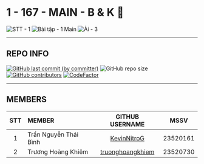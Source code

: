 # 1 - 167 - MAIN - B & K 🫠

![STT - 1](https://img.shields.io/badge/STT-1-EDB7ED?style=for-the-badge)
![Bài tập - 1 Main](https://img.shields.io/badge/b%C3%A0i_t%E1%BA%ADp-167_main-8DDFCB?style=for-the-badge)
![Ải - 3](https://img.shields.io/badge/%E1%BA%A3i-3-ECEE81?style=for-the-badge)

---

## REPO INFO

[![GitHub last commit (by committer)](https://img.shields.io/github/last-commit/NMLT-NTTMK-K18/1-167-main-B-K?style=for-the-badge&color=CAEDFF)](../../../commits/main)
![GitHub repo size](https://img.shields.io/github/repo-size/NMLT-NTTMK-K18/1-167-main-B-K?style=for-the-badge&color=D8B4F8)
[![GitHub contributors](https://img.shields.io/github/contributors/NMLT-NTTMK-K18/1-167-main-B-K?style=for-the-badge&color=FBF0B2)](../../../graphs/contributors)
[![CodeFactor](https://img.shields.io/codefactor/grade/github/nmlt-nttmk-k18/1-167-main-B-K?style=for-the-badge)](https://www.codefactor.io/repository/github/nmlt-nttmk-k18/1-167-main-B-K)

---

## MEMBERS

| **STT** | **MEMBER**            |                   **GITHUB USERNAME**                   | **MSSV** |
| :-----: | :-------------------- | :-----------------------------------------------------: | -------- |
|    1    | Trần Nguyễn Thái Bình |      [KevinNitroG](https://github.com/KevinNitroG)      | 23520161 |
|    2    | Trương Hoàng Khiêm    | [truonghoangkhiem](https://github.com/truonghoangkhiem) | 23520730 |
